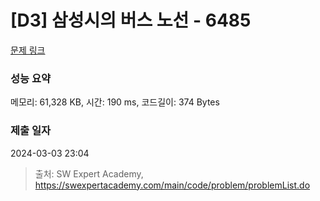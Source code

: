 # [D3] 삼성시의 버스 노선 - 6485 

[문제 링크](https://swexpertacademy.com/main/code/problem/problemDetail.do?contestProbId=AWczm7QaACgDFAWn) 

### 성능 요약

메모리: 61,328 KB, 시간: 190 ms, 코드길이: 374 Bytes

### 제출 일자

2024-03-03 23:04



> 출처: SW Expert Academy, https://swexpertacademy.com/main/code/problem/problemList.do